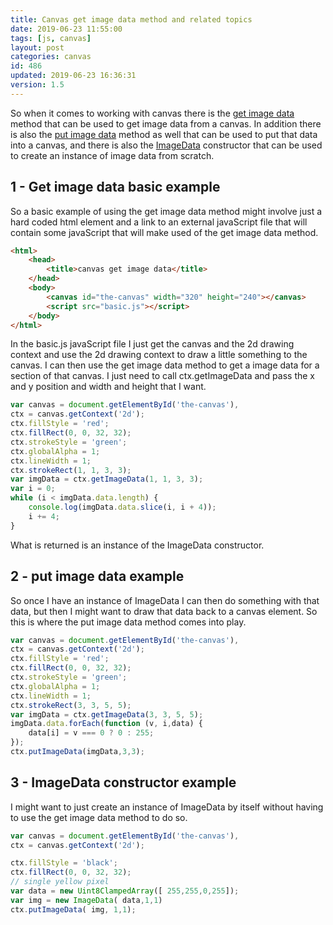 ```yaml
---
title: Canvas get image data method and related topics
date: 2019-06-23 11:55:00
tags: [js, canvas]
layout: post
categories: canvas
id: 486
updated: 2019-06-23 16:36:31
version: 1.5
---
```


So when it comes to working with canvas there is the [get image data](https://developer.mozilla.org/en-US/docs/Web/API/CanvasRenderingContext2D/getImageData) method that can be used to get image data from a canvas. In addition there is also the [put image data](https://developer.mozilla.org/en-US/docs/Web/API/CanvasRenderingContext2D/putImageData) method as well that can be used to put that data into a canvas, and there is also the [ImageData](https://developer.mozilla.org/en-US/docs/Web/API/ImageData/ImageData) constructor that can be used to create an instance of image data from scratch.

<!-- more -->

## 1 - Get image data basic example

So a basic example of using the get image data method might involve just a hard coded html element and a link to an external javaScript file that will contain some javaScript that will make used of the get image data method.

```html
<html>
    <head>
        <title>canvas get image data</title>
    </head>
    <body>
        <canvas id="the-canvas" width="320" height="240"></canvas>
        <script src="basic.js"></script>
    </body>
</html>
```

In the basic.js javaScript file I just get the canvas and the 2d drawing context and use the 2d drawing context to draw a little something to the canvas. I can then use the get image data method to get a image data for a section of that canvas. I just need to call ctx.getImageData and pass the x and y position and width and height that I want.

```js
var canvas = document.getElementById('the-canvas'),
ctx = canvas.getContext('2d');
ctx.fillStyle = 'red';
ctx.fillRect(0, 0, 32, 32);
ctx.strokeStyle = 'green';
ctx.globalAlpha = 1;
ctx.lineWidth = 1;
ctx.strokeRect(1, 1, 3, 3);
var imgData = ctx.getImageData(1, 1, 3, 3);
var i = 0;
while (i < imgData.data.length) {
    console.log(imgData.data.slice(i, i + 4));
    i += 4;
}
```

What is returned is an instance of the ImageData constructor.

## 2 - put image data example

So once I have an instance of ImageData I can then do something with that data, but then I might want to draw that data back to a canvas element. So this is where the put image data method comes into play.

```js
var canvas = document.getElementById('the-canvas'),
ctx = canvas.getContext('2d');
ctx.fillStyle = 'red';
ctx.fillRect(0, 0, 32, 32);
ctx.strokeStyle = 'green';
ctx.globalAlpha = 1;
ctx.lineWidth = 1;
ctx.strokeRect(3, 3, 5, 5);
var imgData = ctx.getImageData(3, 3, 5, 5);
imgData.data.forEach(function (v, i,data) {
    data[i] = v === 0 ? 0 : 255;
});
ctx.putImageData(imgData,3,3);
```

## 3 - ImageData constructor example

I might want to just create an instance of ImageData by itself without having to use the get image data method to do so.

```js
var canvas = document.getElementById('the-canvas'),
ctx = canvas.getContext('2d');

ctx.fillStyle = 'black';
ctx.fillRect(0, 0, 32, 32);
// single yellow pixel
var data = new Uint8ClampedArray([ 255,255,0,255]);
var img = new ImageData( data,1,1)
ctx.putImageData( img, 1,1);
```